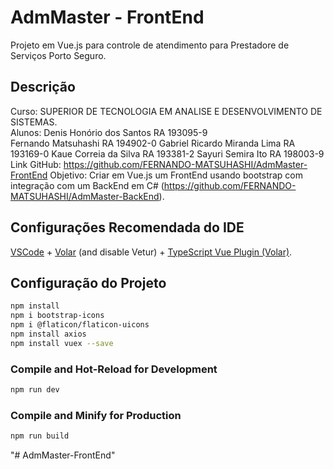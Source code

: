 # AdmMaster - FrontEnd

Projeto em Vue.js para controle de atendimento para Prestadore de Serviços Porto Seguro.

## Descrição

Curso: SUPERIOR DE TECNOLOGIA EM ANALISE E DESENVOLVIMENTO DE SISTEMAS.<br>
Alunos: Denis Honório dos Santos RA 193095-9<br>
        Fernando Matsuhashi RA 194902-0
        Gabriel Ricardo Miranda Lima RA 193169-0
        Kaue Correia da Silva RA 193381-2
        Sayuri Semira Ito RA 198003-9
Link GitHub: https://github.com/FERNANDO-MATSUHASHI/AdmMaster-FrontEnd
Objetivo: Criar em Vue.js um FrontEnd usando bootstrap com integração com um BackEnd em C# (https://github.com/FERNANDO-MATSUHASHI/AdmMaster-BackEnd).

## Configurações Recomendada do IDE

[VSCode](https://code.visualstudio.com/) + [Volar](https://marketplace.visualstudio.com/items?itemName=Vue.volar) (and disable Vetur) + [TypeScript Vue Plugin (Volar)](https://marketplace.visualstudio.com/items?itemName=Vue.vscode-typescript-vue-plugin).

## Configuração do Projeto

```sh
npm install
npm i bootstrap-icons
npm i @flaticon/flaticon-uicons
npm install axios
npm install vuex --save
```

### Compile and Hot-Reload for Development

```sh
npm run dev
```

### Compile and Minify for Production

```sh
npm run build
```
"# AdmMaster-FrontEnd" 
